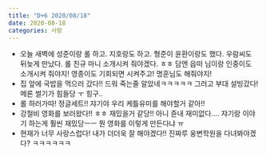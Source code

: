 ```yaml
---
title: "D+6 2020/08/18"
date: 2020-08-18
categories: 사랑
---
```

- 오늘 새벽에 성준이랑 롤 하고. 지호랑도 하고. 형준이 윤환이랑도 했다. 우람씨도 뒤늦게 만났다. 롤 친규 마니 소개시켜 줘야겠다. ㅎㅎ 담엔 읍떠 님이랑 인중이도 소개시켜 줘야지! 영종이도 기회되면 시켜주고! 명훈님도 해줘야지!
- 집 앞에 국밥을 먹으러 갔다!! 드워 죽는줄 알았네ㅋㅋㅋㅋㅋ 그러고 부대 설빙갔다! 메론 썰기가 힘들당 ㅜ 힝구..
- 롤 하러가따! 정글세트!! 쟈기야 우리 케틀유미를 해야할거 같아!!
- 강철비 영화를 보러왔다!! ㅎㅎ 재밌을거 같당!! 아니 쥰내 재미없다.... 쟈기랑 이야기 하는게 훨씬 재밌당ㅡㅡ 뭔 영화를 이렇게 만든다냐 ㅠ
- 현재가 너무 사랑스럽다! 내가 더더욱 잘 해야겠다!! 진짜루 웅변학원을 다녀봐야겠다? ㅋㅋㅋㅋㅋㅋ
